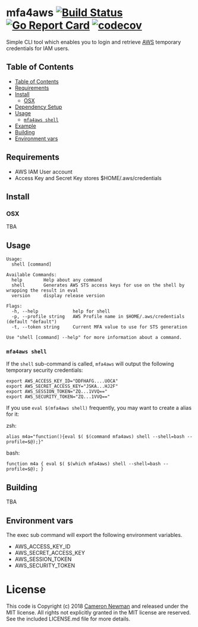 # mfa4aws [![Build Status](https://travis-ci.org/cameronnewman/mfa4aws.svg?branch=master)](https://travis-ci.org/cameronnewman/mfa4aws) [![Go Report Card](https://goreportcard.com/badge/github.com/cameronnewman/mfa4aws)](https://goreportcard.com/report/github.com/cameronnewman/mfa4aws) [![codecov](https://codecov.io/gh/cameronnewman/mfa4aws/branch/master/graph/badge.svg)](https://codecov.io/gh/cameronnewman/mfa4aws)

Simple CLI tool which enables you to login and retrieve [AWS](https://aws.amazon.com/) temporary credentials  for IAM users.

## Table of Contents

- [Table of Contents](#table-of-contents)
- [Requirements](#requirements)
- [Install](#install)
    - [OSX](#osx)
- [Dependency Setup](#dependency-setup)
- [Usage](#usage)
    - [`mfa4aws shell`](#mfa4aws-shell)
- [Example](#example)
- [Building](#building)
- [Environment vars](#environment-vars)

## Requirements

* AWS IAM User account
* Access Key and Secret Key stores $HOME/.aws/credentials

## Install

### OSX

TBA

## Usage

```
Usage:
  shell [command]

Available Commands:
  help        Help about any command
  shell       Generates AWS STS access keys for use on the shell by wrapping the result in eval
  version     display release version

Flags:
  -h, --help             help for shell
  -p, --profile string   AWS Profile name in $HOME/.aws/credentials (default "default")
  -t, --token string     Current MFA value to use for STS generation

Use "shell [command] --help" for more information about a command.
```


### `mfa4aws shell`

If the `shell` sub-command is called, `mfa4aws` will output the following temporary security credentials:
```
export AWS_ACCESS_KEY_ID="DDFHAFG....UOCA"
export AWS_SECRET_ACCESS_KEY="JSKA...HJ2F"
export AWS_SESSION_TOKEN="ZQ...1VVQ=="
export AWS_SECURITY_TOKEN="ZQ...1VVQ=="
```

If you use `eval $(mfa4aws shell)` frequently, you may want to create a alias for it:

zsh:
```
alias m4a="function(){eval $( $(command mfa4aws) shell --shell=bash --profile=$@);}"
```

bash:
```
function m4a { eval $( $(which mfa4aws) shell --shell=bash --profile=$@); }
```


## Building

TBA

## Environment vars

The exec sub command will export the following environment variables.

* AWS_ACCESS_KEY_ID
* AWS_SECRET_ACCESS_KEY
* AWS_SESSION_TOKEN
* AWS_SECURITY_TOKEN

# License

This code is Copyright (c) 2018 [Cameron Newman](https://cameron.newman.io) and released under the MIT license. All rights not explicitly granted in the MIT license are reserved. See the included LICENSE.md file for more details.
